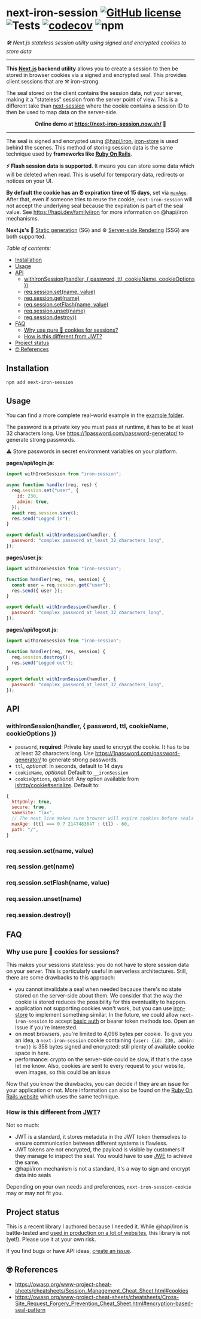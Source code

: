 # next-iron-session [![GitHub license](https://img.shields.io/github/license/vvo/next-iron-session?style=flat)](https://github.com/vvo/next-iron-session/blob/master/LICENSE) ![Tests](https://github.com/vvo/next-iron-session/workflows/Tests/badge.svg) [![codecov](https://codecov.io/gh/vvo/next-iron-session/branch/master/graph/badge.svg)](https://codecov.io/gh/vvo/next-iron-session) ![npm](https://img.shields.io/npm/v/next-iron-session)

_🛠 Next.js stateless session utility using signed and encrypted cookies to store data_

---

**This [Next.js](https://nextjs.org/) backend utility** allows you to create a session to then be stored in browser cookies via a signed and encrypted seal. This provides client sessions that are ⚒️ iron-strong.

The seal stored on the client contains the session data, not your server, making it a "stateless" session from the server point of view. This is a different take than [next-session](https://github.com/hoangvvo/next-session/) where the cookie contains a session ID to then be used to map data on the server-side.

<p align="center"><b>Online demo at <a href="https://next-iron-session.now.sh/">https://next-iron-session.now.sh/</a> 👀</b></p>

---

The seal is signed and encrypted using [@hapi/iron](https://github.com/hapijs/iron), [iron-store](https://github.com/vvo/iron-store/) is used behind the scenes.
This method of storing session data is the same technique used by **frameworks like [Ruby On Rails](https://guides.rubyonrails.org/security.html#session-storage)**.

**⚡️ Flash session data is supported**. It means you can store some data which will be deleted when read. This is useful for temporary data, redirects or notices on your UI.

**By default the cookie has an ⏰ expiration time of 15 days**, set via [`maxAge`](https://developer.mozilla.org/en-US/docs/Web/HTTP/Headers/Set-Cookie#Directives). After that, even if someone tries to reuse the cookie, `next-iron-session` will not accept the underlying seal because the expiration is part of the seal value. See https://hapi.dev/family/iron for more information on @hapi/iron mechanisms.

**Next.js's** 🗿 [Static generation](https://nextjs.org/docs/basic-features/pages#static-generation-recommended) (SG) and ⚙️ [Server-side Rendering](https://nextjs.org/docs/basic-features/pages#server-side-rendering) (SSG) are both supported.

_Table of contents:_

- [Installation](#installation)
- [Usage](#usage)
- [API](#api)
  - [withIronSession(handler, { password, ttl, cookieName, cookieOptions })](#withironsessionhandler--password-ttl-cookiename-cookieoptions-)
  - [req.session.set(name, value)](#reqsessionsetname-value)
  - [req.session.get(name)](#reqsessiongetname)
  - [req.session.setFlash(name, value)](#reqsessionsetflashname-value)
  - [req.session.unset(name)](#reqsessionunsetname)
  - [req.session.destroy()](#reqsessiondestroy)
- [FAQ](#faq)
  - [Why use pure 🍪 cookies for sessions?](#why-use-pure--cookies-for-sessions)
  - [How is this different from JWT?](#how-is-this-different-from-jwt)
- [Project status](#project-status)
- [🤓 References](#-references)

## Installation

```bash
npm add next-iron-session
```

## Usage

You can find a more complete real-world example in the [example folder](./example/).

The password is a private key you must pass at runtime, it has to be at least 32 characters long. Use https://1password.com/password-generator/ to generate strong passwords.

⚠️ Store passwords in secret environment variables on your platform.

**pages/api/login.js**:

```js
import withIronSession from "iron-session";

async function handler(req, res) {
  req.session.set("user", {
    id: 230,
    admin: true,
  });
  await req.session.save();
  res.send("Logged in");
}

export default withIronSession(handler, {
  password: "complex_password_at_least_32_characters_long",
});
```

**pages/user.js**:

```js
import withIronSession from "iron-session";

function handler(req, res, session) {
  const user = req.session.get("user");
  res.send({ user });
}

export default withIronSession(handler, {
  password: "complex_password_at_least_32_characters_long",
});
```

**pages/api/logout.js**:

```js
import withIronSession from "iron-session";

function handler(req, res, session) {
  req.session.destroy();
  res.send("Logged out");
}

export default withIronSession(handler, {
  password: "complex_password_at_least_32_characters_long",
});
```

## API

### withIronSession(handler, { password, ttl, cookieName, cookieOptions })

- `password`, **required**: Private key used to encrypt the cookie. It has to be at least 32 characters long. Use https://1password.com/password-generator/ to generate strong passwords.
- `ttl`, _optional_: In seconds, default to 14 days
- `cookieName`, _optional_: Default to `__ironSession`
- `cookieOptions`, _optional_: Any option available from [jshttp/cookie#serialize](https://github.com/jshttp/cookie#cookieserializename-value-options). Default to:

```js
{
  httpOnly: true,
  secure: true,
  sameSite: "lax",
  // The next line makes sure browser will expire cookies before seals are considered expired by the server. It also allows for clock difference of 60 seconds maximum between server and clients.
  maxAge: (ttl === 0 ? 2147483647 : ttl) - 60,
  path: "/",
}
```

### req.session.set(name, value)

### req.session.get(name)

### req.session.setFlash(name, value)

### req.session.unset(name)

### req.session.destroy()

## FAQ

### Why use pure 🍪 cookies for sessions?

This makes your sessions stateless: you do not have to store session data on your server. This is particularly useful in serverless architectures. Still, there are some drawbacks to this approach:

- you cannot invalidate a seal when needed because there's no state stored on the server-side about them. We consider that the way the cookie is stored reduces the possibility for this eventuality to happen.
- application not supporting cookies won't work, but you can use [iron-store](https://github.com/vvo/iron-store/) to implement something similar. In the future, we could allow `next-iron-session` to accept [basic auth](https://tools.ietf.org/html/rfc7617) or bearer token methods too. Open an issue if you're interested.
- on most browsers, you're limited to 4,096 bytes per cookie. To give you an idea, a `next-iron-session` cookie containing `{user: {id: 230, admin: true}}` is 358 bytes signed and encrypted: still plenty of available cookie space in here.
- performance: crypto on the server-side could be slow, if that's the case let me know. Also, cookies are sent to every request to your website, even images, so this could be an issue

Now that you know the drawbacks, you can decide if they are an issue for your application or not.
More information can also be found on the [Ruby On Rails website](https://guides.rubyonrails.org/security.html#session-storage) which uses the same technique.

### How is this different from [JWT](https://jwt.io/)?

Not so much:

- JWT is a standard, it stores metadata in the JWT token themselves to ensure communication between different systems is flawless.
- JWT tokens are not encrypted, the payload is visible by customers if they manage to inspect the seal. You would have to use [JWE](https://tools.ietf.org/html/rfc7516) to achieve the same.
- @hapi/iron mechanism is not a standard, it's a way to sign and encrypt data into seals

Depending on your own needs and preferences, `next-iron-session-cookie` may or may not fit you.

## Project status

This is a recent library I authored because I needed it. While @hapi/iron is battle-tested and [used in production on a lot of websites](https://hapi.dev/), this library is not (yet!). Please use it at your own risk.

If you find bugs or have API ideas, [create an issue](https://github.com/vvo/next-iron-session/issues).

## 🤓 References

- https://owasp.org/www-project-cheat-sheets/cheatsheets/Session_Management_Cheat_Sheet.html#cookies
- https://owasp.org/www-project-cheat-sheets/cheatsheets/Cross-Site_Request_Forgery_Prevention_Cheat_Sheet.html#encryption-based-seal-pattern
